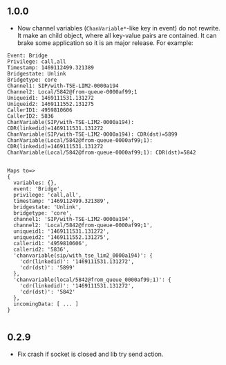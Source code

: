 ## 1.0.0
* Now channel variables (`ChanVariable*`-like key in event) do not rewrite. 
It make an child object, where all key-value pairs are contained. 
It can brake some application so it is an major release. 
For example:
 
```
Event: Bridge
Privilege: call,all
Timestamp: 1469112499.321389
Bridgestate: Unlink
Bridgetype: core
Channel1: SIP/with-TSE-LIM2-0000a194
Channel2: Local/5842@from-queue-0000af99;1
Uniqueid1: 1469111531.131272
Uniqueid2: 1469111552.131275
CallerID1: 4959810606
CallerID2: 5836
ChanVariable(SIP/with-TSE-LIM2-0000a194): CDR(linkedid)=1469111531.131272
ChanVariable(SIP/with-TSE-LIM2-0000a194): CDR(dst)=5899
ChanVariable(Local/5842@from-queue-0000af99;1): CDR(linkedid)=1469111531.131272
ChanVariable(Local/5842@from-queue-0000af99;1): CDR(dst)=5842


Maps to=>
{
  variables: {},
  event: 'Bridge',
  privilege: 'call,all',
  timestamp: '1469112499.321389',
  bridgestate: 'Unlink',
  bridgetype: 'core',
  channel1: 'SIP/with-TSE-LIM2-0000a194',
  channel2: 'Local/5842@from-queue-0000af99;1',
  uniqueid1: '1469111531.131272',
  uniqueid2: '1469111552.131275',
  callerid1: '4959810606',
  callerid2: '5836',
  'chanvariable(sip/with_tse_lim2_0000a194)': { 
    'cdr(linkedid)': '1469111531.131272', 
    'cdr(dst)': '5899' 
  },
  'chanvariable(local/5842@from_queue_0000af99;1)': { 
    'cdr(linkedid)': '1469111531.131272', 
    'cdr(dst)': '5842' 
  },
  incomingData: [ ... ] 
}


```




## 0.2.9
* Fix crash if socket is closed and lib try send action.
